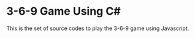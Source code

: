 3-6-9 Game Using C#
===================
This is the set of source codes to play the 3-6-9 game using Javascript.